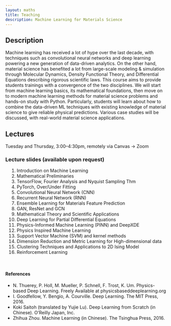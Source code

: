 ```yaml
---
layout: maths
title: Teaching
description: Machine Learning for Materials Science
---
```



## Description
Machine learning has received a lot of hype over the last decade, with techniques such as convolutional neural networks and deep learning powering a new generation of data-driven analytics. On the other hand, material science has benefited a lot from large-scale modeling & simulation through Molecular Dynamics, Density Functional Theory, and Differential Equations describing rigorous scientific laws. This course aims to provide students trainings with a convergence of the two disciplines. We will start from machine learning basics, its mathematical foundations, then move on to modern machine learning methods for material science problems and hands-on study with Python. Particularly, students will learn about how to combine the data-driven ML techniques with existing knowledge of material science to give reliable physical predictions. Various case studies will be discussed, with real-world material science applications.

## Lectures
Tuesday and Thursday, 3:00–4:30pm, remotely via Canvas -> Zoom


### Lecture slides (available upon request)

<ol style="margin-left:12px;">
    <li> Introduction on Machine Learning </li>
    <li> Mathematical Preliminaries </li>
    <li> TensorFlow, Fourier Analysis and Nyquist Sampling Thm </li>
    <li> PyTorch, Over/Under Fitting </li>
    <li> Convolutional Neural Network (CNN) </li>
    <li> Recurrent Neural Network (RNN) </li>
    <li> Ensemble Learning for Materials Feature Prediction </li>
    <li> GAN, ResNet and GCN </li>
    <li> Mathematical Theory and Scientific Applications </li>
    <li> Deep Learning for Partial Differential Equations </li>
    <li> Physics-Informed Machine Learning (PINN) and DeepXDE </li>
    <li> Physics Inspired Machine Learning </li>
    <li> Support Vector Machine (SVM) and kernel methods </li>
    <li> Dimension Reduction and Metric Learning for High-dimensional data </li>
    <li> Clustering Techniques and Applications to 2D Ising Model </li>
    <li> Reinforcement Learning </li>
</ol>

<!--<ol style="margin-left:12px;">
    <li> <a href="nsopt/slides/introduction.pdf">Introduction</a></li>
    <li> <a href="nsopt/slides/lecture-01.pdf">Gradient method</a></li>
    <li> <a href="nsopt/slides/lecture-02.pdf">Proximal gradient method</a></li>
    <li> <a href="nsopt/slides/lecture-03.pdf">Krasnosel'skii-Mann iteration</a></li>
    <li> <a href="nsopt/slides/lecture-04.pdf">Backward--Backward splitting</a></li>
    <li> <a href="nsopt/slides/lecture-05.pdf">Douglas--Rachford splitting</a></li>
    <li> <a href="nsopt/slides/lecture-06.pdf">Primal--Dual splitting</a></li>
    <li> <a href="nsopt/slides/lecture-07.pdf">Other operator splitting methods</a></li>
    <li> <a href="nsopt/slides/lecture-08.pdf">Alternating direction method of multipliers</a></li>
    <li> <a href="nsopt/slides/lecture-09.pdf">Non-convex optimisation</a></li>
    <li> <a href="nsopt/slides/lecture-10.pdf">Stochastic optimisation</a></li>
</ol>-->

<!-- **Acknowledgement:** some slides are based on the lecture slides of [Prof. Stephen Boyd](https://web.stanford.edu/~boyd/) and [Prof. Lieven Vandenberghe](http://www.seas.ucla.edu/~vandenbe/).
-->

<!--### Projects
- [Project 1](nsopt/projects/project-01.pdf) Comparison of gradient descent, heavy-ball method and Nesterov's acceleration scheme, and their proximal versions. ([Instructions](nsopt/project1), [data](nsopt/projects/data.zip), [MATLAB code](nsopt/projects/src_Project1.zip))    
- [Project 2](nsopt/projects/project-02.pdf) Principal component pursuit. ([Instructions](nsopt/project2), [MATLAB code](nsopt/projects/src_Project2.zip)) 
-->

<br>

#### References
- N. Thuerey, P. Holl, M. Mueller, P. Schnell, F. Trost, K. Um. Physics-based Deep Learning. Freely Available at physicsbaseddeeplearning.org
- I. Goodfellow, Y. Bengio, A. Courville. Deep Learning. The MIT Press, 2016.
- Koki Saitoh (translated by Yujie Lu). Deep Learning from Scratch (in Chinese). O’Reilly Japan, Inc.
- Zhihua Zhou. Machine Learning (in Chinese). The Tsinghua Press, 2016.


